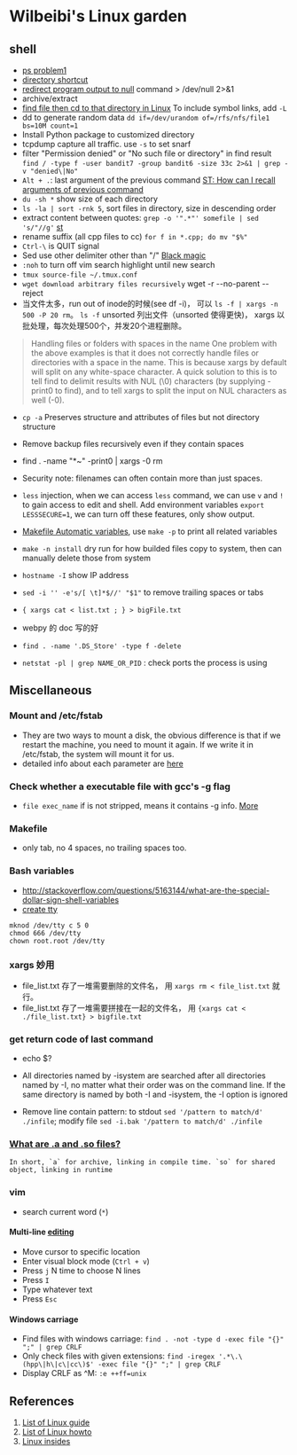   # Wilbeibi's Linux garden

## shell
+ [ps problem1][ps1]
+ [directory shortcut][cdpath]
+ [redirect program output to null][redirect] command > /dev/null 2>&1
+ archive/extract
+ [find file then cd to that directory in Linux][findcd]
  To include symbol links, add `-L`
+ dd to generate random data `dd if=/dev/urandom of=/rfs/nfs/file1 bs=10M count=1`
+ Install Python package to customized directory
+ tcpdump capture all traffic. use `-s` to set snarf
+ filter "Permission denied" or "No such file or directory" in find result `find / -type f -user bandit7 -group bandit6 -size 33c 2>&1 | grep -v "denied\|No"`
+ `Alt + .`: last argument of the previous command [ST: How can I recall arguments of previous command][recall]
+ `du -sh *` show size of each directory
+ `ls -la | sort -rnk 5`, sort files in directory, size in descending order
+ extract content between quotes: `grep -o '".*"' somefile | sed 's/"//g'` [st][extract_quote]
+ rename suffix (all cpp files to cc) `for f in *.cpp; do mv "$%"`
+ `Ctrl-\` is QUIT signal
+ Sed use other delimiter other than "/" [Black magic][bm]
+ `:noh` to turn off vim search highlight until new search
+ `tmux source-file ~/.tmux.conf`
+ `wget download arbitrary files recursively`
  wget -r --no-parent --reject
+ 当文件太多，run out of inode的时候(see df -i)， 可以 `ls -f | xargs -n 500 -P 20 rm`。 `ls -f` unsorted 列出文件（unsorted 使得更快)， xargs 以批处理，每次处理500个，并发20个进程删除。
> Handling files or folders with spaces in the name
One problem with the above examples is that it does not correctly handle files or directories with a space in the name. This is because xargs by default will split on any white-space character. A quick solution to this is to tell find to delimit results with NUL (\0) characters (by supplying -print0 to find), and to tell xargs to split the input on NUL characters as well (-0).

+ `cp -a` Preserves structure and attributes of files but not directory structure
+ Remove backup files recursively even if they contain spaces    
+ find . -name "\*~" -print0 | xargs -0 rm  
+ Security note: filenames can often contain more than just spaces.  
+ `less` injection, when we can access `less` command, we can use `v` and `!` to gain access to edit and shell. Add environment variables
  `export LESSSECURE=1`, we can turn off these features, only show output.

+ [Makefile Automatic variables](http://www.gnu.org/software/make/manual/html_node/Automatic-Variables.html#Automatic-Variables), use `make -p` to print all related variables
+ `make -n install` dry run for how builded files copy to system, then can manually delete those from system
+ `hostname -I` show IP address
+ `sed -i '' -e's/[ \t]*$//' "$1"` to remove trailing spaces or tabs
+ `{ xargs cat < list.txt ; } > bigFile.txt`
+ webpy 的 doc 写的好
+ `find . -name '.DS_Store' -type f -delete`
+ `netstat -pl | grep NAME_OR_PID` : check ports the process is using
## Miscellaneous
### Mount and /etc/fstab
+ They are two ways to mount a disk, the obvious difference is that if we restart
the machine, you need to mount it again. If we write it in /etc/fstab, the system
will mount it for us.
+ detailed info about each parameter are [here][mount]
### Check whether a executable file with gcc's -g flag
+ `file exec_name` if is not stripped, means it contains -g info. [More][strip]
### Makefile
+ only tab, no 4 spaces, no trailing spaces too.
### Bash variables
+ http://stackoverflow.com/questions/5163144/what-are-the-special-dollar-sign-shell-variables
+ [create tty](http://unix.stackexchange.com/questions/157313/accidentally-deleted-dev-tty-how-to-bring-it-back-on-debian7)
```
mknod /dev/tty c 5 0
chmod 666 /dev/tty
chown root.root /dev/tty
```
### xargs 妙用
+ file_list.txt 存了一堆需要删除的文件名， 用 `xargs rm < file_list.txt` 就行。
+ file_list.txt 存了一堆需要拼接在一起的文件名， 用 `{xargs cat < ./file_list.txt} > bigfile.txt`

### get return code of last command
+ echo $?

+ All directories named by -isystem are searched after all directories named by -I, no matter what their order was on the command line. If the same directory is named by both -I and -isystem, the -I option is ignored
+ Remove line contain pattern: to stdout `sed '/pattern to match/d' ./infile`; modify file `sed -i.bak '/pattern to match/d' ./infile`
### [What are .a and .so files?](http://stackoverflow.com/questions/9809213/what-are-a-and-so-files)
    In short, `a` for archive, linking in compile time. `so` for shared object, linking in runtime
### vim
+ search current word (`*`)
#### Multi-line [editing](http://stackoverflow.com/a/9549765/1035859)
+ Move cursor to specific location
+ Enter visual block mode (`Ctrl + v`)
+ Press `j`  N time to choose N lines
+ Press `I`
+ Type whatever text
+ Press `Esc`
#### Windows carriage
+ Find files with windows carriage: `find . -not -type d -exec file "{}" ";" | grep CRLF`
+ Only check files with given extensions: `find -iregex '.*\.\(hpp\|h\|c\|cc\)$' -exec file "{}" ";" | grep CRLF`
+ Display CRLF as ^M: `:e ++ff=unix`
## References
1. [List of Linux guide][guide]
2. [List of Linux howto][howto]
3. [Linux insides][insides]

[guide]: http://www.tldp.org/guides.html
[howto]: http://tldp.org/HOWTO/HOWTO-INDEX/howtos.html
[mount]: https://www.freebsd.org/doc/handbook/mount-unmount.html
[insides]: https://0xax.gitbooks.io/linux-insides/content/index.html
[ps1]: http://unix.stackexchange.com/questions/104821/how-to-stop-a-background-process
[cdpath]: http://unix.stackexchange.com/questions/1469/bash-directory-shortcuts
[redirect]: http://www.cyberciti.biz/faq/how-to-redirect-output-and-errors-to-devnull/
[findcd]: http://stackoverflow.com/questions/3458461/find-file-then-cd-to-that-directory-in-linux
[strip]: http://unix.stackexchange.com/questions/2969/what-are-stripped-and-not-stripped-executables-in-unix
[recall]: http://stackoverflow.com/questions/3371294/how-can-i-recall-the-argument-of-the-previous-bash-command
[extract_quote]: http://unix.stackexchange.com/questions/137030/how-do-i-extract-the-content-of-quoted-strings-from-the-output-of-a-command
[bm]: http://unix.stackexchange.com/questions/39800/how-to-replace-a-string-with-a-string-containing-slash-with-sed
[wget]: http://stackoverflow.com/questions/273743/using-wget-to-recursively-fetch-a-directory-with-arbitrary-files-in-it
